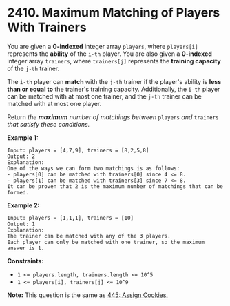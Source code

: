 # 2410. Maximum Matching of Players With Trainers

You are given a **0-indexed** integer array `players`, where `players[i]` represents the **ability** of the `i-th` player. You are also given a **0-indexed** integer array `trainers`, where `trainers[j]` represents the **training capacity** of the `j-th` trainer.

The `i-th` player can **match** with the `j-th` trainer if the player's ability is **less than or equal to** the trainer's training capacity. Additionally, the `i-th` player can be matched with at most one trainer, and the `j-th` trainer can be matched with at most one player.

Return *the **maximum** number of matchings between* `players` *and* `trainers` *that satisfy these conditions.*

**Example 1:**

```()
Input: players = [4,7,9], trainers = [8,2,5,8]
Output: 2
Explanation:
One of the ways we can form two matchings is as follows:
- players[0] can be matched with trainers[0] since 4 <= 8.
- players[1] can be matched with trainers[3] since 7 <= 8.
It can be proven that 2 is the maximum number of matchings that can be formed.
```

**Example 2:**

```()
Input: players = [1,1,1], trainers = [10]
Output: 1
Explanation:
The trainer can be matched with any of the 3 players.
Each player can only be matched with one trainer, so the maximum answer is 1.
```

**Constraints:**

- `1 <= players.length, trainers.length <= 10^5`
- `1 <= players[i], trainers[j] <= 10^9`

**Note:** This question is the same as [445: Assign Cookies.](https://leetcode.com/problems/assign-cookies/description/)
